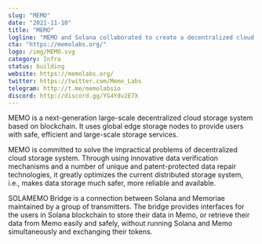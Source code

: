```yaml
---
slug: "MEMO"
date: "2021-11-10"
title: "MEMO"
logline: "MEMO and Solana collaborated to create a decentralized cloud storage solution that is secure, reliable, and efficient, utilizing global edge storage nodes to establish a storage sharing ecosystem."
cta: "https://memolabs.org/"
logo: /img/MEMO.svg
category: Infra
status: building
website: https://memolabs.org/
twitter: https://twitter.com/Memo_Labs
telegram: http://t.me/memolabsio
discord: http://discord.gg/YG4Ydv2E7X
---
```


MEMO is a next-generation large-scale decentralized cloud storage system based on blockchain. It uses global edge storage nodes to provide users with safe, efficient and large-scale storage services.

MEMO is committed to solve the impractical problems of decentralized cloud storage system. Through using innovative data verification mechanisms and a number of unique and patent-protected data repair technologies, it greatly optimizes the current distributed storage system, i.e., makes data storage much safer, more reliable and available.

SOLAMEMO Bridge is a connection between Solana and Memoriae maintained by a group of transmitters. The bridge provides interfaces for the users in Solana blockchain to store their data in Memo, or retrieve their data from Memo easily and safely, without running Solana and Memo simultaneously and exchanging their tokens.
